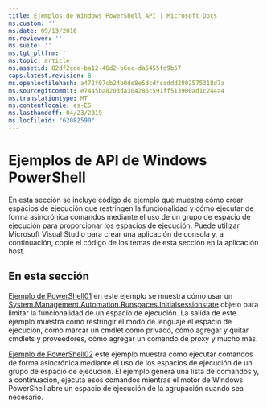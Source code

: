 ```yaml
---
title: Ejemplos de Windows PowerShell API | Microsoft Docs
ms.custom: ''
ms.date: 09/13/2016
ms.reviewer: ''
ms.suite: ''
ms.tgt_pltfrm: ''
ms.topic: article
ms.assetid: 82df2cde-ba12-46d2-b6ec-da5455fd9b57
caps.latest.revision: 8
ms.openlocfilehash: a472f07cb24b0de8e5dcdfcaddd2802575318d7a
ms.sourcegitcommit: e7445ba8203da304286c591ff513900ad1c244a4
ms.translationtype: MT
ms.contentlocale: es-ES
ms.lasthandoff: 04/23/2019
ms.locfileid: "62082590"
---
```

# <a name="windows-powershell-api-samples"></a>Ejemplos de API de Windows PowerShell

En esta sección se incluye código de ejemplo que muestra cómo crear espacios de ejecución que restringen la funcionalidad y cómo ejecutar de forma asincrónica comandos mediante el uso de un grupo de espacio de ejecución para proporcionar los espacios de ejecución. Puede utilizar Microsoft Visual Studio para crear una aplicación de consola y, a continuación, copie el código de los temas de esta sección en la aplicación host.

## <a name="in-this-section"></a>En esta sección

[Ejemplo de PowerShell01](./windows-powershell01-sample.md) en este ejemplo se muestra cómo usar un [System.Management.Automation.Runspaces.Initialsessionstate](/dotnet/api/System.Management.Automation.Runspaces.InitialSessionState) objeto para limitar la funcionalidad de un espacio de ejecución. La salida de este ejemplo muestra cómo restringir el modo de lenguaje el espacio de ejecución, cómo marcar un cmdlet como privado, cómo agregar y quitar cmdlets y proveedores, cómo agregar un comando de proxy y mucho más.

[Ejemplo de PowerShell02](./windows-powershell02-sample.md) este ejemplo muestra cómo ejecutar comandos de forma asincrónica mediante el uso de los espacios de ejecución de un grupo de espacio de ejecución. El ejemplo genera una lista de comandos y, a continuación, ejecuta esos comandos mientras el motor de Windows PowerShell abre un espacio de ejecución de la agrupación cuando sea necesario.